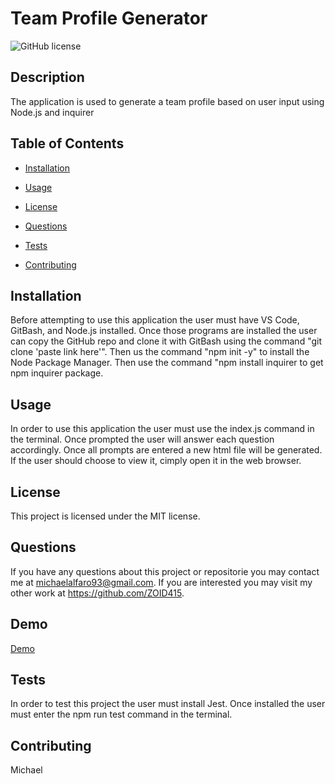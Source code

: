 # Team Profile Generator
![GitHub license](https://img.shields.io/badge/license-MIT-blue.svg)

## Description

The application is used to generate a team profile based on user input using Node.js and inquirer      

## Table of Contents

* [Installation](#installation)

* [Usage](#usage)

* [License](#license)


* [Questions](#questions)

* [Tests](#tests)

* [Contributing](#contributing)

## Installation

Before attempting to use this application the user must have VS Code, GitBash, and Node.js installed. Once those programs are installed the user can copy the GitHub repo and clone it with GitBash using the command "git clone 'paste link here'". Then us the command "npm init -y" to install the Node Package Manager. Then use the command "npm install inquirer to get npm inquirer package.

## Usage
In order to use this application the user must use the index.js command in the terminal. Once prompted the user will answer each question accordingly. Once all prompts are entered a new html file will be generated. If the user should choose to view it, cimply open it in the web browser.

## License

This project is licensed under the MIT license.

## Questions

If you have any questions about this project or repositorie you may contact me at michaelalfaro93@gmail.com. If you are interested you may visit my other work at https://github.com/ZOID415.

## Demo

[Demo](https://drive.google.com/file/d/1TTfn2NrPO491lbuKbrZtZMJFVrWqQx97/view)

## Tests

In order to test this project the user must install Jest. Once installed the user must enter the npm run test command in the terminal.

## Contributing 

Michael


